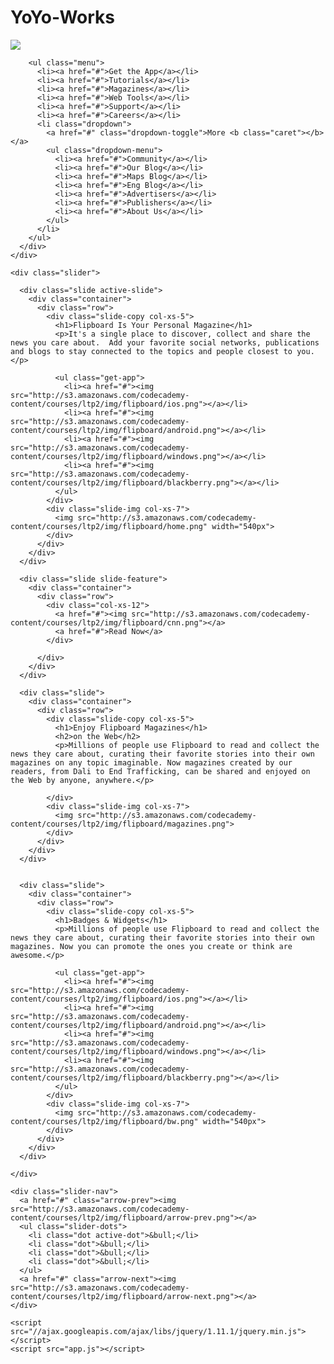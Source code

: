 # YoYo-Works
<!doctype html>
<html>
  <head>
    <link href='http://fonts.googleapis.com/css?family=Oswald:400,300' rel='stylesheet'>
    <link href="http://s3.amazonaws.com/codecademy-content/courses/ltp2/css/bootstrap.min.css" rel="stylesheet">
    <link href="style.css" rel="stylesheet">
  </head>
  <body>
    <div class="header">
      <div class="container">
        <a href="#" class="logo-icon">
          <img src="http://s3.amazonaws.com/codecademy-content/courses/ltp2/img/flipboard/logo.png">
        </a>

        <ul class="menu">
          <li><a href="#">Get the App</a></li>
          <li><a href="#">Tutorials</a></li>
          <li><a href="#">Magazines</a></li>
          <li><a href="#">Web Tools</a></li>
          <li><a href="#">Support</a></li>
          <li><a href="#">Careers</a></li>
          <li class="dropdown">
            <a href="#" class="dropdown-toggle">More <b class="caret"></b></a>
            <ul class="dropdown-menu">
              <li><a href="#">Community</a></li>
              <li><a href="#">Our Blog</a></li>
              <li><a href="#">Maps Blog</a></li>
              <li><a href="#">Eng Blog</a></li>
              <li><a href="#">Advertisers</a></li>
              <li><a href="#">Publishers</a></li>
              <li><a href="#">About Us</a></li>
            </ul>
          </li>
        </ul>
      </div>
    </div>

    <div class="slider">

      <div class="slide active-slide">
        <div class="container">
          <div class="row">
            <div class="slide-copy col-xs-5">
              <h1>Flipboard Is Your Personal Magazine</h1>
              <p>It's a single place to discover, collect and share the news you care about.  Add your favorite social networks, publications and blogs to stay connected to the topics and people closest to you.</p>
              
              <ul class="get-app">
                <li><a href="#"><img src="http://s3.amazonaws.com/codecademy-content/courses/ltp2/img/flipboard/ios.png"></a></li>
                <li><a href="#"><img src="http://s3.amazonaws.com/codecademy-content/courses/ltp2/img/flipboard/android.png"></a></li>
                <li><a href="#"><img src="http://s3.amazonaws.com/codecademy-content/courses/ltp2/img/flipboard/windows.png"></a></li>
                <li><a href="#"><img src="http://s3.amazonaws.com/codecademy-content/courses/ltp2/img/flipboard/blackberry.png"></a></li>
              </ul>
            </div>
            <div class="slide-img col-xs-7">
              <img src="http://s3.amazonaws.com/codecademy-content/courses/ltp2/img/flipboard/home.png" width="540px">
            </div>
          </div>
        </div>      
      </div>

      <div class="slide slide-feature">
        <div class="container">
          <div class="row">
            <div class="col-xs-12">
              <a href="#"><img src="http://s3.amazonaws.com/codecademy-content/courses/ltp2/img/flipboard/cnn.png"></a>
              <a href="#">Read Now</a>
            </div>
            
          </div>
        </div>      
      </div> 

      <div class="slide">
        <div class="container">
          <div class="row">
            <div class="slide-copy col-xs-5">
              <h1>Enjoy Flipboard Magazines</h1>
              <h2>on the Web</h2>
              <p>Millions of people use Flipboard to read and collect the news they care about, curating their favorite stories into their own magazines on any topic imaginable. Now magazines created by our readers, from Dali to End Trafficking, can be shared and enjoyed on the Web by anyone, anywhere.</p>
              
            </div>
            <div class="slide-img col-xs-7">
              <img src="http://s3.amazonaws.com/codecademy-content/courses/ltp2/img/flipboard/magazines.png">
            </div>
          </div>
        </div>      
      </div> 


      <div class="slide">
        <div class="container">
          <div class="row">
            <div class="slide-copy col-xs-5">
              <h1>Badges & Widgets</h1>
              <p>Millions of people use Flipboard to read and collect the news they care about, curating their favorite stories into their own magazines. Now you can promote the ones you create or think are awesome.</p>
              
              <ul class="get-app">
                <li><a href="#"><img src="http://s3.amazonaws.com/codecademy-content/courses/ltp2/img/flipboard/ios.png"></a></li>
                <li><a href="#"><img src="http://s3.amazonaws.com/codecademy-content/courses/ltp2/img/flipboard/android.png"></a></li>
                <li><a href="#"><img src="http://s3.amazonaws.com/codecademy-content/courses/ltp2/img/flipboard/windows.png"></a></li>
                <li><a href="#"><img src="http://s3.amazonaws.com/codecademy-content/courses/ltp2/img/flipboard/blackberry.png"></a></li>
              </ul>
            </div>
            <div class="slide-img col-xs-7">
              <img src="http://s3.amazonaws.com/codecademy-content/courses/ltp2/img/flipboard/bw.png" width="540px">
            </div>
          </div>
        </div>      
      </div> 

    </div>

    <div class="slider-nav">
      <a href="#" class="arrow-prev"><img src="http://s3.amazonaws.com/codecademy-content/courses/ltp2/img/flipboard/arrow-prev.png"></a>
      <ul class="slider-dots">
        <li class="dot active-dot">&bull;</li>
        <li class="dot">&bull;</li>
        <li class="dot">&bull;</li>
        <li class="dot">&bull;</li>
      </ul>
      <a href="#" class="arrow-next"><img src="http://s3.amazonaws.com/codecademy-content/courses/ltp2/img/flipboard/arrow-next.png"></a>
    </div> 
    
    <script src="//ajax.googleapis.com/ajax/libs/jquery/1.11.1/jquery.min.js"></script>
    <script src="app.js"></script>
  </body>
</html>

